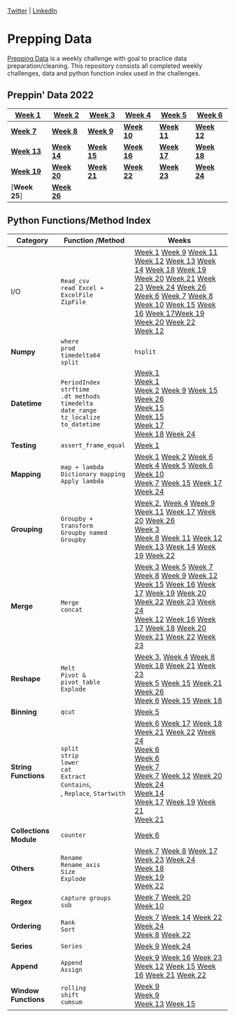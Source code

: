 [Twitter](https://twitter.com/d_kungu)         | [LinkedIn](https://www.linkedin.com/in/dianakungu/)

# Prepping Data
[Prepping Data](https://www.preppindata.com/) is a weekly challenge with goal to practice data preparation/cleaning. This repository consists all completed weekly challenges,  data and python function index used in the challenges.
 

## Preppin' Data 2022
|[Week 1](https://github.com/diana-kungu/Prepping-Data/blob/master/2022/Week%20-%201/preppin-2022-week-1.py)|[Week 2](https://github.com/diana-kungu/Prepping-Data/blob/master/2022/Week%20-%202/Preppin-2022-%20week-2.py) | [**Week 3**](https://github.com/diana-kungu/Prepping-Data/tree/master/2022/Week%20-%203) | [**Week 4**](https://github.com/diana-kungu/Prepping-Data/tree/master/2022/Week%20-%204)| [**Week 5**](https://github.com/diana-kungu/Prepping-Data/blob/master/2022/Week%20-%205/preppin-2022-week-5.py)|  [**Week 6**](https://github.com/diana-kungu/Prepping-Data/tree/master/2022/Week%20-%206)|
| --- | --- | --- | --- | --- | --- |
|[**Week 7**](https://github.com/diana-kungu/Prepping-Data/tree/master/2022/Week%20-%207)|[**Week 8**](https://github.com/diana-kungu/Prepping-Data/tree/master/2022/Week%20-%208)|[**Week 9**](https://github.com/diana-kungu/Prepping-Data/blob/master/2022/Week%20-%209/preppin2022-week-9.py)|[**Week 10**](https://github.com/diana-kungu/Prepping-Data/blob/master/2022/Week%20-%2010/Preppin2022-week-10.py)|[**Week 11**](https://github.com/diana-kungu/Prepping-Data/tree/master/2022/Week%20-%2011)|[**Week 12**](https://github.com/diana-kungu/Prepping-Data/blob/master/2022/Week%20-%2012/Preppin2022-Week12.py)|
|[**Week 13**](https://github.com/diana-kungu/Prepping-Data/blob/master/2022/Week%20-%2013/Preppin2022-Week13.py)|[**Week 14**](https://github.com/diana-kungu/Prepping-Data/blob/master/2022/Week%20-%2014/preppindata2022-week-14.py)|[**Week 15**](https://github.com/diana-kungu/Prepping-Data/blob/master/2022/Week%20-%2015/Preppin-data_2022-week15.py)|[**Week 16**](https://github.com/diana-kungu/Prepping-Data/blob/master/2022/Week%20-%2016/preppindata_2022_week_16.py)|[**Week 17**](https://github.com/diana-kungu/Prepping-Data/tree/master/2022/Week%20-%2017)|[**Week 18**](https://github.com/diana-kungu/Prepping-Data/tree/master/2022/Week%20-%2018)|
|[**Week 19**](https://github.com/diana-kungu/Prepping-Data/blob/master/2022/Week%20-%2019/Preppin2022-W19.py)|[**Week 20**](https://github.com/diana-kungu/Prepping-Data/blob/master/2022/Week%20-%2020/Preppin2022_Week20.py)|[**Week 21**](https://github.com/diana-kungu/Prepping-Data/blob/master/2022/Week%20-%2021/Preppindata2022_Week21.py)|[**Week 22**](https://github.com/diana-kungu/Prepping-Data/blob/master/2022/Week%20-%2022/Preppin2022-W22.py)|[**Week 23**](https://github.com/diana-kungu/Prepping-Data/blob/master/2022/Week%20-%2023/preppin2022_Week23.py)|[**Week 24**](https://github.com/diana-kungu/Prepping-Data/blob/master/2022/Week%20-%2024/preppin2022_W24.py)|
|[**Week 25**]| [**Week 26**](https://github.com/diana-kungu/Prepping-Data/tree/master/2022/Week%20-%2026)|


 
## Python Functions/Method Index


|**Category**| **Function /Method** | **Weeks**|
| --- | --- | ----|
|I/O|`Read_csv` <br> `read Excel + ExcelFile` <br> `ZipFile`| [Week 1](https://github.com/diana-kungu/Prepping-Data/blob/master/2022/Week%20-%201/preppin-2022-week-1.py) [Week 9](https://github.com/diana-kungu/Prepping-Data/blob/master/2022/Week%20-%209/preppin2022-week-9.py) [Week 11](https://github.com/diana-kungu/Prepping-Data/tree/master/2022/Week%20-%2011) [Week 12](https://github.com/diana-kungu/Prepping-Data/blob/master/2022/Week%20-%2012/Preppin2022-Week12.py) [Week 13](https://github.com/diana-kungu/Prepping-Data/blob/master/2022/Week%20-%2013/Preppin2022-Week13.py) [Week 14](https://github.com/diana-kungu/Prepping-Data/blob/master/2022/Week%20-%2014/preppindata2022-week-14.py) [Week 18](https://github.com/diana-kungu/Prepping-Data/blob/master/2022/Week%20-%2018/preppin2022_w18.py) [Week 19](https://github.com/diana-kungu/Prepping-Data/blob/master/2022/Week%20-%2019/Preppin2022-W19.py) [Week 20](https://github.com/diana-kungu/Prepping-Data/blob/master/2022/Week%20-%2020/Preppin2022_Week20.py) [Week 21](https://github.com/diana-kungu/Prepping-Data/blob/master/2022/Week%20-%2021/Preppindata2022_Week21.py) [Week 23](https://github.com/diana-kungu/Prepping-Data/blob/master/2022/Week%20-%2023/preppin2022_Week23.py) [Week 24](https://github.com/diana-kungu/Prepping-Data/blob/master/2022/Week%20-%2024/preppin2022_W24.py) [Week 26](https://github.com/diana-kungu/Prepping-Data/blob/master/2022/Week%20-%2026/preppin2022_Wk26.py)<br> [Week 6](https://github.com/diana-kungu/Prepping-Data/blob/master/2022/Week%20-%206/preppin-2022-week-6.py) [Week 7](https://github.com/diana-kungu/Prepping-Data/blob/master/2022/Week%20-%207/preppin-2022-week-7.py) [Week 8](https://github.com/diana-kungu/Prepping-Data/blob/master/2022/Week%20-%208/prepping-2022-week-8.py) [Week 10](https://github.com/diana-kungu/Prepping-Data/blob/master/2022/Week%20-%2010/Preppin2022-week-10.py) [Week 15](https://github.com/diana-kungu/Prepping-Data/blob/master/2022/Week%20-%2015/Preppin-data_2022-week15.py) [Week 16](https://github.com/diana-kungu/Prepping-Data/blob/master/2022/Week%20-%2016/preppindata_2022_week_16.py) [Week 17](https://github.com/diana-kungu/Prepping-Data/blob/master/2022/Week%20-%2017/PreppingData_2022_W17.py)[Week 19](https://github.com/diana-kungu/Prepping-Data/blob/master/2022/Week%20-%2019/Preppin2022-W19.py) [Week 20](https://github.com/diana-kungu/Prepping-Data/blob/master/2022/Week%20-%2020/Preppin2022_Week20.py) [Week 22](https://github.com/diana-kungu/Prepping-Data/blob/master/2022/Week%20-%2022/Preppin2022-W22.py)<br> [Week 12](https://github.com/diana-kungu/Prepping-Data/blob/master/2022/Week%20-%2012/Preppin2022-Week12.py)|
|**Numpy**|`where` <br> `prod` <br> `timedelta64` <br> `split`| `hsplit`|[Week 1](https://github.com/diana-kungu/Prepping-Data/blob/master/2022/Week%20-%201/preppin-2022-week-1.py) [Week 2](https://github.com/diana-kungu/Prepping-Data/blob/master/2022/Week%20-%202/Preppin-2022-%20week-2.py) [Week 7](https://github.com/diana-kungu/Prepping-Data/blob/master/2022/Week%20-%207/preppin-2022-week-7.py) [Week 8](https://github.com/diana-kungu/Prepping-Data/blob/master/2022/Week%20-%208/prepping-2022-week-8.py) [Week 9](https://github.com/diana-kungu/Prepping-Data/blob/master/2022/Week%20-%209/preppin2022-week-9.py) [Week 10](https://github.com/diana-kungu/Prepping-Data/blob/master/2022/Week%20-%2010/Preppin2022-week-10.py) [Week 14](https://github.com/diana-kungu/Prepping-Data/blob/master/2022/Week%20-%2014/preppindata2022-week-14.py) [Week 15](https://github.com/diana-kungu/Prepping-Data/blob/master/2022/Week%20-%2015/Preppin-data_2022-week15.py) [Week 17](https://github.com/diana-kungu/Prepping-Data/blob/master/2022/Week%20-%2017/PreppingData_2022_W17.py) [Week 23](https://github.com/diana-kungu/Prepping-Data/blob/master/2022/Week%20-%2023/preppin2022_Week23.py)<br> [Week 6](https://github.com/diana-kungu/Prepping-Data/blob/master/2022/Week%20-%206/preppin-2022-week-6.py) <br> [Week 15](https://github.com/diana-kungu/Prepping-Data/blob/master/2022/Week%20-%2015/Preppin-data_2022-week15.py) <br> [Week 16](https://github.com/diana-kungu/Prepping-Data/blob/master/2022/Week%20-%2016/preppindata_2022_week_16.py)|
|**Datetime**|`PeriodIndex` <br> `strftime` <br> `.dt methods` <br> `timedelta` <br> `date_range` <br> `tz_localize` <br> `to_datetime`|[Week 1](https://github.com/diana-kungu/Prepping-Data/blob/master/2022/Week%20-%201/preppin-2022-week-1.py)<br> [Week 1](https://github.com/diana-kungu/Prepping-Data/blob/master/2022/Week%20-%201/preppin-2022-week-1.py)<br> [Week 2](https://github.com/diana-kungu/Prepping-Data/blob/master/2022/Week%20-%202/Preppin-2022-%20week-2.py) [Week 9](https://github.com/diana-kungu/Prepping-Data/blob/master/2022/Week%20-%209/preppin2022-week-9.py) [Week 15](https://github.com/diana-kungu/Prepping-Data/blob/master/2022/Week%20-%2015/Preppin-data_2022-week15.py) [Week 26](https://github.com/diana-kungu/Prepping-Data/blob/master/2022/Week%20-%2026/preppin2022_Wk26.py)<br> [Week 15](https://github.com/diana-kungu/Prepping-Data/blob/master/2022/Week%20-%2015/Preppin-data_2022-week15.py) <br> [Week 15](https://github.com/diana-kungu/Prepping-Data/blob/master/2022/Week%20-%2015/Preppin-data_2022-week15.py) <br> [Week 17](https://github.com/diana-kungu/Prepping-Data/blob/master/2022/Week%20-%2017/PreppingData_2022_W17.py) <br> [Week 18](https://github.com/diana-kungu/Prepping-Data/blob/master/2022/Week%20-%2018/preppin2022_w18.py) [Week 24](https://github.com/diana-kungu/Prepping-Data/blob/master/2022/Week%20-%2024/preppin2022_W24.py)|
|**Testing**|`assert_frame_equal`|[Week 1](https://github.com/diana-kungu/Prepping-Data/blob/master/2022/Week%20-%201/preppin-2022-week-1.py)|
|**Mapping**|`map + lambda` <br> `Dictionary mapping` <br> `Apply lambda`|[Week 1](https://github.com/diana-kungu/Prepping-Data/blob/master/2022/Week%20-%201/preppin-2022-week-1.py) [Week 2](https://github.com/diana-kungu/Prepping-Data/blob/master/2022/Week%20-%202/Preppin-2022-%20week-2.py) [Week 6](https://github.com/diana-kungu/Prepping-Data/blob/master/2022/Week%20-%206/preppin-2022-week-6.py) <br> [Week 4](https://github.com/diana-kungu/Prepping-Data/tree/master/2022/Week%20-%204) [Week 5](https://github.com/diana-kungu/Prepping-Data/blob/master/2022/Week%20-%205/preppin-2022-week-5.py) [Week 6](https://github.com/diana-kungu/Prepping-Data/blob/master/2022/Week%20-%206/preppin-2022-week-6.py) [Week 10](https://github.com/diana-kungu/Prepping-Data/blob/master/2022/Week%20-%2010/Preppin2022-week-10.py)<br> [Week 7](https://github.com/diana-kungu/Prepping-Data/blob/master/2022/Week%20-%207/preppin-2022-week-7.py) [Week 15](https://github.com/diana-kungu/Prepping-Data/blob/master/2022/Week%20-%2015/Preppin-data_2022-week15.py) [Week 17](https://github.com/diana-kungu/Prepping-Data/blob/master/2022/Week%20-%2017/PreppingData_2022_W17.py) [Week 24](https://github.com/diana-kungu/Prepping-Data/blob/master/2022/Week%20-%2024/preppin2022_W24.py)|
|**Grouping**|`Groupby + transform` <br> `Groupby named` <br>`Groupby` |[Week 2](https://github.com/diana-kungu/Prepping-Data/blob/master/2022/Week%20-%202/Preppin-2022-%20week-2.py), [Week 4](https://github.com/diana-kungu/Prepping-Data/tree/master/2022/Week%20-%204) [Week 9](https://github.com/diana-kungu/Prepping-Data/blob/master/2022/Week%20-%209/preppin2022-week-9.py) [Week 11](https://github.com/diana-kungu/Prepping-Data/tree/master/2022/Week%20-%2011) [Week 17](https://github.com/diana-kungu/Prepping-Data/blob/master/2022/Week%20-%2017/PreppingData_2022_W17.py) [Week 20](https://github.com/diana-kungu/Prepping-Data/blob/master/2022/Week%20-%2020/Preppin2022_Week20.py) [Week 26](https://github.com/diana-kungu/Prepping-Data/blob/master/2022/Week%20-%2026/preppin2022_Wk26.py)<br> [Week 3](https://github.com/diana-kungu/Prepping-Data/blob/master/2022/Week%20-%203/preppin-2022-week-3.py) <br> [Week 8](https://github.com/diana-kungu/Prepping-Data/blob/master/2022/Week%20-%208/prepping-2022-week-8.py) [Week 11](https://github.com/diana-kungu/Prepping-Data/tree/master/2022/Week%20-%2011) [Week 12](https://github.com/diana-kungu/Prepping-Data/blob/master/2022/Week%20-%2012/Preppin2022-Week12.py) [Week 13](https://github.com/diana-kungu/Prepping-Data/blob/master/2022/Week%20-%2013/Preppin2022-Week13.py) [Week 14](https://github.com/diana-kungu/Prepping-Data/blob/master/2022/Week%20-%2014/preppindata2022-week-14.py) [Week 19](https://github.com/diana-kungu/Prepping-Data/blob/master/2022/Week%20-%2019/Preppin2022-W19.py) [Week 22](https://github.com/diana-kungu/Prepping-Data/blob/master/2022/Week%20-%2022/Preppin2022-W22.py)|
|**Merge**| `Merge` <br> `concat`|[Week 3](https://github.com/diana-kungu/Prepping-Data/blob/master/2022/Week%20-%203/preppin-2022-week-3.py) [Week 5](https://github.com/diana-kungu/Prepping-Data/blob/master/2022/Week%20-%205/preppin-2022-week-5.py) [Week 7](https://github.com/diana-kungu/Prepping-Data/blob/master/2022/Week%20-%207/preppin-2022-week-7.py) [Week 8](https://github.com/diana-kungu/Prepping-Data/blob/master/2022/Week%20-%208/prepping-2022-week-8.py) [Week 9](https://github.com/diana-kungu/Prepping-Data/blob/master/2022/Week%20-%209/preppin2022-week-9.py) [Week 12](https://github.com/diana-kungu/Prepping-Data/blob/master/2022/Week%20-%2012/Preppin2022-Week12.py) [Week 15](https://github.com/diana-kungu/Prepping-Data/blob/master/2022/Week%20-%2015/Preppin-data_2022-week15.py) [Week 16](https://github.com/diana-kungu/Prepping-Data/blob/master/2022/Week%20-%2016/preppindata_2022_week_16.py) [Week 17](https://github.com/diana-kungu/Prepping-Data/blob/master/2022/Week%20-%2017/PreppingData_2022_W17.py) [Week 19](https://github.com/diana-kungu/Prepping-Data/blob/master/2022/Week%20-%2019/Preppin2022-W19.py) [Week 20](https://github.com/diana-kungu/Prepping-Data/blob/master/2022/Week%20-%2020/Preppin2022_Week20.py) [Week 22](https://github.com/diana-kungu/Prepping-Data/blob/master/2022/Week%20-%2022/Preppin2022-W22.py) [Week 23](https://github.com/diana-kungu/Prepping-Data/blob/master/2022/Week%20-%2023/preppin2022_Week23.py) [Week 24](https://github.com/diana-kungu/Prepping-Data/blob/master/2022/Week%20-%2024/preppin2022_W24.py)<br> [Week 12](https://github.com/diana-kungu/Prepping-Data/blob/master/2022/Week%20-%2012/Preppin2022-Week12.py) [Week 16](https://github.com/diana-kungu/Prepping-Data/blob/master/2022/Week%20-%2016/preppindata_2022_week_16.py) [Week 17](https://github.com/diana-kungu/Prepping-Data/blob/master/2022/Week%20-%2017/PreppingData_2022_W17.py) [Week 18](https://github.com/diana-kungu/Prepping-Data/blob/master/2022/Week%20-%2018/preppin2022_w18.py) [Week 20](https://github.com/diana-kungu/Prepping-Data/blob/master/2022/Week%20-%2020/Preppin2022_Week20.py) [Week 21](https://github.com/diana-kungu/Prepping-Data/blob/master/2022/Week%20-%2021/Preppindata2022_Week21.py) [Week 22](https://github.com/diana-kungu/Prepping-Data/blob/master/2022/Week%20-%2022/Preppin2022-W22.py) [Week 23](https://github.com/diana-kungu/Prepping-Data/blob/master/2022/Week%20-%2023/preppin2022_Week23.py)|
|**Reshape**|`Melt` <br> `Pivot & pivot_table` <br> `Explode`|[Week 3](https://github.com/diana-kungu/Prepping-Data/blob/master/2022/Week%20-%203/preppin-2022-week-3.py), [Week 4](https://github.com/diana-kungu/Prepping-Data/tree/master/2022/Week%20-%204) [Week 8](https://github.com/diana-kungu/Prepping-Data/blob/master/2022/Week%20-%208/prepping-2022-week-8.py) [Week 18](https://github.com/diana-kungu/Prepping-Data/blob/master/2022/Week%20-%2018/preppin2022_w18.py) [Week 21](https://github.com/diana-kungu/Prepping-Data/blob/master/2022/Week%20-%2021/Preppindata2022_Week21.py) [Week 23](https://github.com/diana-kungu/Prepping-Data/blob/master/2022/Week%20-%2023/preppin2022_Week23.py)<br> [Week 5](https://github.com/diana-kungu/Prepping-Data/blob/master/2022/Week%20-%205/preppin-2022-week-5.py) [Week 15](https://github.com/diana-kungu/Prepping-Data/blob/master/2022/Week%20-%2015/Preppin-data_2022-week15.py) [Week 21](https://github.com/diana-kungu/Prepping-Data/blob/master/2022/Week%20-%2021/Preppindata2022_Week21.py) [Week 26](https://github.com/diana-kungu/Prepping-Data/blob/master/2022/Week%20-%2026/preppin2022_Wk26.py)<br> [Week 6](https://github.com/diana-kungu/Prepping-Data/blob/master/2022/Week%20-%206/preppin-2022-week-6.py) [Week 15](https://github.com/diana-kungu/Prepping-Data/blob/master/2022/Week%20-%2015/Preppin-data_2022-week15.py) [Week 18](https://github.com/diana-kungu/Prepping-Data/blob/master/2022/Week%20-%2018/preppin2022_w18.py)|
|**Binning**|`qcut`|[Week 5](https://github.com/diana-kungu/Prepping-Data/blob/master/2022/Week%20-%205/preppin-2022-week-5.py)|
|**String Functions**|`split` <br> `strip` <br> `lower` <br> `cat` <br> `Extract` <br> `Contains`, <br>, `Replace`, `Startwith`|[Week 6](https://github.com/diana-kungu/Prepping-Data/blob/master/2022/Week%20-%206/preppin-2022-week-6.py) [Week 17](https://github.com/diana-kungu/Prepping-Data/blob/master/2022/Week%20-%2017/PreppingData_2022_W17.py) [Week 18](https://github.com/diana-kungu/Prepping-Data/blob/master/2022/Week%20-%2018/preppin2022_w18.py) [Week 21](https://github.com/diana-kungu/Prepping-Data/blob/master/2022/Week%20-%2021/Preppindata2022_Week21.py) [Week 22](https://github.com/diana-kungu/Prepping-Data/blob/master/2022/Week%20-%2022/Preppin2022-W22.py) [Week 24](https://github.com/diana-kungu/Prepping-Data/blob/master/2022/Week%20-%2024/preppin2022_W24.py)<br> [Week 6](https://github.com/diana-kungu/Prepping-Data/blob/master/2022/Week%20-%206/preppin-2022-week-6.py) <br> [Week 6](https://github.com/diana-kungu/Prepping-Data/blob/master/2022/Week%20-%206/preppin-2022-week-6.py) <br> [Week 7](https://github.com/diana-kungu/Prepping-Data/blob/master/2022/Week%20-%207/preppin-2022-week-7.py) <br> [Week 7](https://github.com/diana-kungu/Prepping-Data/blob/master/2022/Week%20-%207/preppin-2022-week-7.py) [Week 12](https://github.com/diana-kungu/Prepping-Data/blob/master/2022/Week%20-%2012/Preppin2022-Week12.py) [Week 20](https://github.com/diana-kungu/Prepping-Data/blob/master/2022/Week%20-%2020/Preppin2022_Week20.py) [Week 24](https://github.com/diana-kungu/Prepping-Data/blob/master/2022/Week%20-%2024/preppin2022_W24.py) <br> [Week 14](https://github.com/diana-kungu/Prepping-Data/blob/master/2022/Week%20-%2014/preppindata2022-week-14.py) <br> [Week 17](https://github.com/diana-kungu/Prepping-Data/blob/master/2022/Week%20-%2017/PreppingData_2022_W17.py) [Week 19](https://github.com/diana-kungu/Prepping-Data/blob/master/2022/Week%20-%2019/Preppin2022-W19.py) [Week 21](https://github.com/diana-kungu/Prepping-Data/blob/master/2022/Week%20-%2021/Preppindata2022_Week21.py)<br> [Week 21](https://github.com/diana-kungu/Prepping-Data/blob/master/2022/Week%20-%2021/Preppindata2022_Week21.py)|
|**Collections Module**|`counter`|[Week 6](https://github.com/diana-kungu/Prepping-Data/blob/master/2022/Week%20-%206/preppin-2022-week-6.py)|
|**Others**|`Rename` <br> `Rename_axis` <br> `Size` <br> `Explode`|[Week 7](https://github.com/diana-kungu/Prepping-Data/blob/master/2022/Week%20-%207/preppin-2022-week-7.py) [Week 8](https://github.com/diana-kungu/Prepping-Data/blob/master/2022/Week%20-%208/prepping-2022-week-8.py) [Week 17](https://github.com/diana-kungu/Prepping-Data/blob/master/2022/Week%20-%2017/PreppingData_2022_W17.py) [Week 23](https://github.com/diana-kungu/Prepping-Data/blob/master/2022/Week%20-%2023/preppin2022_Week23.py) [Week 24](https://github.com/diana-kungu/Prepping-Data/blob/master/2022/Week%20-%2024/preppin2022_W24.py)<br> [Week 18](https://github.com/diana-kungu/Prepping-Data/blob/master/2022/Week%20-%2018/preppin2022_w18.py) <br> [Week 19](https://github.com/diana-kungu/Prepping-Data/blob/master/2022/Week%20-%2019/Preppin2022-W19.py) <br> [Week 22](https://github.com/diana-kungu/Prepping-Data/blob/master/2022/Week%20-%2022/Preppin2022-W22.py)|
|**Regex**| `capture groups` <br> `sub`|[Week 7](https://github.com/diana-kungu/Prepping-Data/blob/master/2022/Week%20-%207/preppin-2022-week-7.py) [Week 20](https://github.com/diana-kungu/Prepping-Data/blob/master/2022/Week%20-%2020/Preppin2022_Week20.py) <br> [Week 10](https://github.com/diana-kungu/Prepping-Data/blob/master/2022/Week%20-%2010/Preppin2022-week-10.py)|
|**Ordering**|`Rank` <br> `Sort`|[Week 7](https://github.com/diana-kungu/Prepping-Data/blob/master/2022/Week%20-%207/preppin-2022-week-7.py) [Week 14](https://github.com/diana-kungu/Prepping-Data/blob/master/2022/Week%20-%2014/preppindata2022-week-14.py) [Week 22](https://github.com/diana-kungu/Prepping-Data/blob/master/2022/Week%20-%2022/Preppin2022-W22.py) [Week 24](https://github.com/diana-kungu/Prepping-Data/blob/master/2022/Week%20-%2024/preppin2022_W24.py)<br> [Week 8](https://github.com/diana-kungu/Prepping-Data/blob/master/2022/Week%20-%208/prepping-2022-week-8.py) [Week 22](https://github.com/diana-kungu/Prepping-Data/blob/master/2022/Week%20-%2022/Preppin2022-W22.py)|
|**Series**|`Series`|[Week 9](https://github.com/diana-kungu/Prepping-Data/blob/master/2022/Week%20-%209/preppin2022-week-9.py) [Week 24](https://github.com/diana-kungu/Prepping-Data/blob/master/2022/Week%20-%2024/preppin2022_W24.py)|
|**Append**| `Append` <br> `Assign`| [Week 9](https://github.com/diana-kungu/Prepping-Data/blob/master/2022/Week%20-%209/preppin2022-week-9.py) [Week 16](https://github.com/diana-kungu/Prepping-Data/blob/master/2022/Week%20-%2016/preppindata_2022_week_16.py) [Week 23](https://github.com/diana-kungu/Prepping-Data/blob/master/2022/Week%20-%2023/preppin2022_Week23.py)<br> [Week 12](https://github.com/diana-kungu/Prepping-Data/blob/master/2022/Week%20-%2012/Preppin2022-Week12.py) [Week 15](https://github.com/diana-kungu/Prepping-Data/blob/master/2022/Week%20-%2015/Preppin-data_2022-week15.py) [Week 16](https://github.com/diana-kungu/Prepping-Data/blob/master/2022/Week%20-%2016/preppindata_2022_week_16.py) [Week 21](https://github.com/diana-kungu/Prepping-Data/blob/master/2022/Week%20-%2021/Preppindata2022_Week21.py) [Week 22](https://github.com/diana-kungu/Prepping-Data/blob/master/2022/Week%20-%2022/Preppin2022-W22.py)|
|**Window Functions**|`rolling` <br> `shift` <br> `cumsum`|[Week 9](https://github.com/diana-kungu/Prepping-Data/blob/master/2022/Week%20-%209/preppin2022-week-9.py) <br> [Week 9](https://github.com/diana-kungu/Prepping-Data/blob/master/2022/Week%20-%209/preppin2022-week-9.py) <br> [Week 13](https://github.com/diana-kungu/Prepping-Data/blob/master/2022/Week%20-%2013/Preppin2022-Week13.py) [Week 15](https://github.com/diana-kungu/Prepping-Data/blob/master/2022/Week%20-%2015/Preppin-data_2022-week15.py)|

